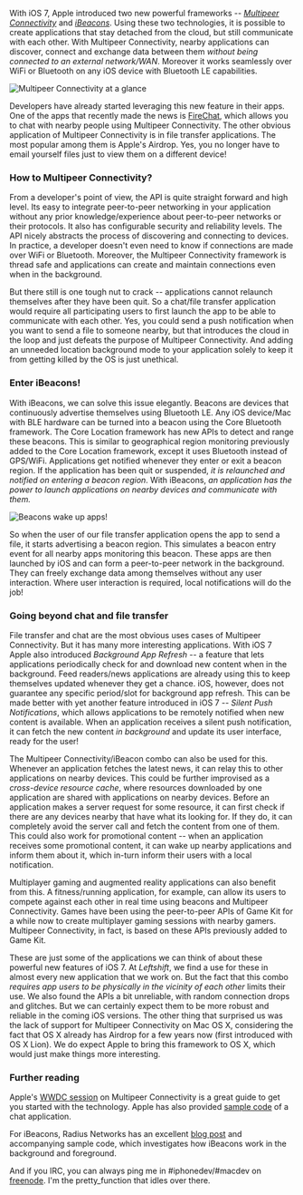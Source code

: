 With iOS 7, Apple introduced two new powerful frameworks -- _[Multipeer Connectivity](https://developer.apple.com/library/ios/documentation/MultipeerConnectivity/Reference/MultipeerConnectivityFramework/Introduction/Introduction.html)_ and _[iBeacons](http://en.wikipedia.org/wiki/IBeacon)_. Using these two technologies, it is possible to create applications that stay detached from the cloud, but still communicate with each other. With Multipeer Connectivity, nearby applications can discover, connect and exchange data between them _without being connected to an external network/WAN_. Moreover it works seamlessly over WiFi or Bluetooth on any iOS device with Bluetooth LE capabilities.

![Multipeer Connectivity at a glance](/images/blog/multipeerconnectivity-768x615.jpg)

Developers have already started leveraging this new feature in their apps. One of the apps that recently made the news is [FireChat](https://itunes.apple.com/us/app/firechat/id719829352?mt=8&ign-mpt=uo%3D8), which allows you to chat with nearby people using Multipeer Connectivity. The other obvious application of Multipeer Connectivity is in file transfer applications. The most popular among them is Apple's Airdrop. Yes, you no longer have to email yourself files just to view them on a different device!

### How to Multipeer Connectivity?

From a developer's point of view, the API is quite straight forward and high level. Its easy to integrate peer-to-peer networking in your application without any prior knowledge/experience about peer-to-peer networks or their protocols. It also has configurable security and reliability levels. The API nicely abstracts the process of discovering and connecting to devices. In practice, a developer doesn't even need to know if connections are made over WiFi or Bluetooth. Moreover, the Multipeer Connectivity framework is thread safe and applications can create and maintain connections even when in the background.

But there still is one tough nut to crack -- applications cannot relaunch themselves after they have been quit. So a chat/file transfer application would require all participating users to first launch the app to be able to communicate with each other. Yes, you could send a push notification when you want to send a file to someone nearby, but that introduces the cloud in the loop and just defeats the purpose of Multipeer Connectivity. And adding an unneeded location background mode to your application solely to keep it from getting killed by the OS is just unethical.

### Enter iBeacons!

With iBeacons, we can solve this issue elegantly. Beacons are devices that continuously advertise themselves using Bluetooth LE. Any iOS device/Mac with BLE hardware can be turned into a beacon using the Core Bluetooth framework. The Core Location framework has new APIs to detect and range these beacons. This is similar to geographical region monitoring previously added to the Core Location framework, except it uses Bluetooth instead of GPS/WiFi. Applications get notified whenever they enter or exit a beacon region. If the application has been quit or suspended, _it is relaunched and notified on entering a beacon region_. With iBeacons, _an application has the power to launch applications on nearby devices and communicate with them._

![Beacons wake up apps!](/images/blog/waking-apps-with-ibeacons-768x615.jpg)

So when the user of our file transfer application opens the app to send a file, it starts advertising a beacon region. This simulates a beacon entry event for all nearby apps monitoring this beacon. These apps are then launched by iOS and can form a peer-to-peer network in the background. They can freely exchange data among themselves without any user interaction. Where user interaction is required, local notifications will do the job!

### Going beyond chat and file transfer

File transfer and chat are the most obvious uses cases of Multipeer Connectivity. But it has many more interesting applications. With iOS 7 Apple also introduced _Background App Refresh_ -- a feature that lets applications periodically check for and download new content when in the background. Feed readers/news applications are already using this to keep themselves updated whenever they get a chance. iOS, however, does not guarantee any specific period/slot for background app refresh. This can be made better with yet another feature introduced in iOS 7 -- _Silent Push Notifications_, which allows applications to be remotely notified when new content is available. When an application receives a silent push notification, it can fetch the new content _in background_ and update its user interface, ready for the user!

The Multipeer Connectivity/iBeacon combo can also be used for this. Whenever an application fetches the latest news, it can relay this to other applications on nearby devices. This could be further improvised as a _cross-device resource cache_, where resources downloaded by one application are shared with applications on nearby devices. Before an application makes a server request for some resource, it can first check if there are any devices nearby that have what its looking for. If they do, it can completely avoid the server call and fetch the content from one of them. This could also work for promotional content -- when an application receives some promotional content, it can wake up nearby applications and inform them about it, which in-turn inform their users with a local notification. 

Multiplayer gaming and augmented reality applications can also benefit from this. A fitness/running application, for example, can allow its users to compete against each other in real time using beacons and Multipeer Connectivity. Games have been using the peer-to-peer APIs of Game Kit for a while now to create multiplayer gaming sessions with nearby gamers. Multipeer Connectivity, in fact, is based on these APIs previously added to Game Kit. 

These are just some of the applications we can think of about these powerful new features of iOS 7. At _Leftshift_, we find a use for these in almost every new application that we work on. But the fact that this combo _requires app users to be physically in the vicinity of each other_ limits their use. We also found the APIs a bit unreliable, with random connection drops and glitches. But we can certainly expect them to be more robust and reliable in the coming iOS versions. The other thing that surprised us was the lack of support for Multipeer Connectivity on Mac OS X, considering the fact that OS X already has Airdrop for a few years now (first introduced with OS X Lion). We do expect Apple to bring this framework to OS X, which would just make things more interesting.

### Further reading

Apple's [WWDC session](https://developer.apple.com/videos/wwdc/2013/) on Multipeer Connectivity is a great guide to get you started with the technology. Apple has also provided [sample code](https://developer.apple.com/library/ios/samplecode/MultipeerGroupChat/Introduction/Intro.html) of a chat application.

For iBeacons, Radius Networks has an excellent [blog post](http://developer.radiusnetworks.com/2013/11/13/ibeacon-monitoring-in-the-background-and-foreground.html) and accompanying sample code, which investigates how iBeacons work in the background and foreground.

And if you IRC, you can always ping me in #iphonedev/#macdev on [freenode](http://freenode.net). I'm the pretty_function that idles over there.
